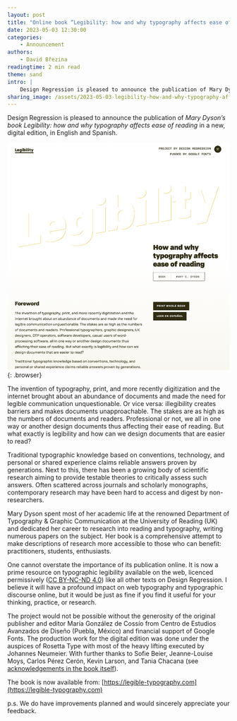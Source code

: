 ```yaml
---
layout: post
title: "Online book “Legibility: how and why typography affects ease of reading” by Mary Dyson"
date: 2023-05-03 12:30:00
categories:
    - Announcement
authors:
    - David Březina
readingtime: 2 min read
theme: sand
intro: |
    Design Regression is pleased to announce the publication of Mary Dyson’s book “Legibility: how and why typography affects ease of reading” in a new, digital edition, in English and Spanish.
sharing_image: /assets/2023-05-03-legibility-how-and-why-typography-affects-ease-of-reading/sharing_image.png
---
```


Design Regression is pleased to announce the publication of *Mary Dyson’s book Legibility: how and why typography affects ease of reading* in a new, digital edition, in English and Spanish.

![A screenshot of the English version of the book](/assets/2023-05-03-legibility-how-and-why-typography-affects-ease-of-reading/DysonMary_Legibility_screenshot.png){: .browser}

The invention of typography, print, and more recently digitization and the internet brought about an abundance of documents and made the need for legible communication unquestionable. Or vice versa: illegibility creates barriers and makes documents unapproachable. The stakes are as high as the numbers of documents and readers. Professional or not, we all in one way or another design documents thus affecting their ease of reading. But what exactly is legibility and how can we design documents that are easier to read?

Traditional typographic knowledge based on conventions, technology, and personal or shared experience claims reliable answers proven by generations. Next to this, there has been a growing body of scientific research aiming to provide testable theories to critically assess such answers. Often scattered across journals and scholarly monographs, contemporary research may have been hard to access and digest by non-researchers.

Mary Dyson spent most of her academic life at the renowned Department of Typography & Graphic Communication at the University of Reading (UK) and dedicated her career to research into reading and typography, writing numerous papers on the subject. Her book is a comprehensive attempt to make descriptions of research more accessible to those who can benefit: practitioners, students, enthusiasts.

One cannot overstate the importance of its publication online. It is now a prime resource on typographic legibility available on the web, licenced permissively ([CC BY-NC-ND 4.0](https://creativecommons.org/licenses/by-nc-nd/4.0/)) like all other texts on Design Regression. I believe it will have a profound impact on web typography and typographic discourse online, but it would be just as fine if you find it useful for your thinking, practice, or research.

The project would not be possible without the generosity of the original publisher and editor María González de Cossío from Centro de Estudios Avanzados de Diseño (Puebla, México) and financial support of Google Fonts. The production work for the digital edition was done under the auspices of Rosetta Type with most of the heavy lifting executed by Johannes Neumeier. With further thanks to Sofie Beier, Jeanne-Louise Moys, Carlos Pérez Cerón, Kevin Larson, and Tania Chacana (see [acknowledgements in the book itself](https://legible-typography.com/en/acknowledgements)).

The book is now available from: [https://legible-typography.com](https://legible-typography.com)

p.s. We do have improvements planned and would sincerely appreciate your feedback.
